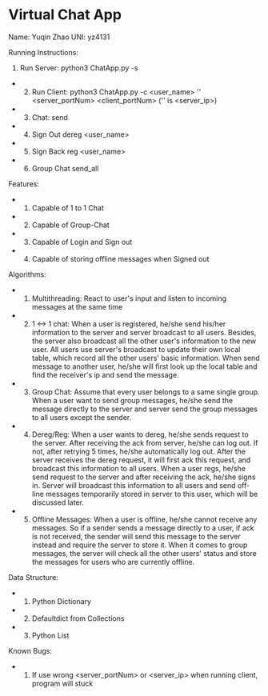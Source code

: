 # Virtual Chat App

Name: Yuqin Zhao
UNI: yz4131

Running Instructions:
1. Run Server:
  python3 ChatApp.py -s <portNum>
+ 2. Run Client:
  python3 ChatApp.py -c <user_name> '' <server_portNum> <client_portNum>
  ('' is <server_ip>)
+ 3. Chat:
  send <name> <message>
+ 4. Sign Out
  dereg <user_name>
+ 5. Sign Back
  reg <user_name>
+ 6. Group Chat
  send_all <message>

Features:
+ 1. Capable of 1 to 1 Chat
+ 2. Capable of Group-Chat
+ 3. Capable of Login and Sign out
+ 4. Capable of storing offline messages when Signed out

Algorithms:
+ 1. Multithreading: React to user's input and listen to incoming messages at the same time
+ 2. 1 <-> 1 chat: When a user is registered, he/she send his/her information to the server and server broadcast to all users.
Besides, the server also broadcast all the other user's information to the new user. All users use server's broadcast to update
their own local table, which record all the other users' basic information. When send message to another user, he/she will first
look up the local table and find the receiver's ip and send the message.
+ 3. Group Chat: Assume that every user belongs to a same single group. When a user want to send group messages, he/she send the message
directly to the server and server send the group messages to all users except the sender.
+ 4. Dereg/Reg: When a user wants to dereg, he/she sends request to the server. After receiving the ack from server, he/she can log out.
If not, after retrying 5 times, he/she automatically log out. After the server receives the dereg request, it will first ack this request, and broadcast this information to all users. When a user regs, he/she send request to the server and after receiving the ack,
he/she signs in. Server will broadcast this information to all users and send off-line messages temporarily stored in server to this
user, which will be discussed later.
+ 5. Offline Messages: When a user is offline, he/she cannot receive any messages. So if a sender sends a message directly to a user, if ack is not received, the sender will send this message to the server instead and require the server to store it. When it comes to group messages, the server will check all the other users' status and store the messages for users who are currently offline.

Data Structure:
+ 1. Python Dictionary
+ 2. Defaultdict from Collections
+ 3. Python List

Known Bugs:
+ 1. If use wrong <server_portNum> or <server_ip> when running client, program will stuck

